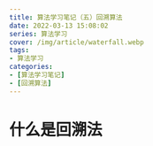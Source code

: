 ```yaml
---
title: 算法学习笔记（五）回溯算法
date: 2022-03-13 15:08:02
series: 算法学习
cover: /img/article/waterfall.webp
tags:
- 算法学习
categories:
- [算法学习笔记]
- [回溯算法]
---
```


# 什么是回溯法

